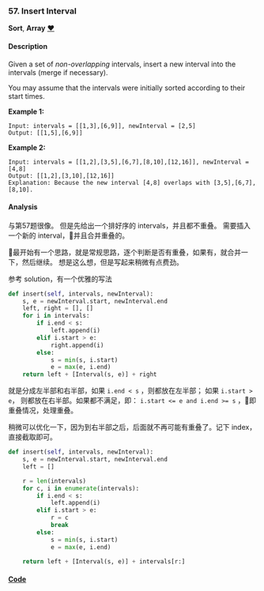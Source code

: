 ### 57. Insert Interval

**Sort**, **Array**    [❤️](https://leetcode.com/problems/insert-interval)    

#### Description

Given a set of _non-overlapping_ intervals, insert a new interval into the intervals (merge if necessary).

You may assume that the intervals were initially sorted according to their start times.

**Example 1:**

```
Input: intervals = [[1,3],[6,9]], newInterval = [2,5]
Output: [[1,5],[6,9]]
```

**Example 2:**

```
Input: intervals = [[1,2],[3,5],[6,7],[8,10],[12,16]], newInterval = [4,8]
Output: [[1,2],[3,10],[12,16]]
Explanation: Because the new interval [4,8] overlaps with [3,5],[6,7],[8,10].
```

#### Analysis

与第57题很像。 但是先给出一个排好序的 intervals，并且都不重叠。 需要插入一个新的 interval，并且合并重叠的。

最开始有一个思路，就是常规思路，逐个判断是否有重叠，如果有，就合并一下，然后继续。 想是这么想，但是写起来稍微有点费劲。

参考 solution，有一个优雅的写法

```python
def insert(self, intervals, newInterval):
    s, e = newInterval.start, newInterval.end
    left, right = [], []
    for i in intervals:
        if i.end < s:
            left.append(i)
        elif i.start > e:
            right.append(i)
        else:
            s = min(s, i.start)
            e = max(e, i.end)
    return left + [Interval(s, e)] + right
```

就是分成左半部和右半部，如果 `i.end < s` ，则都放在左半部； 如果 `i.start > e`， 则都放在右半部。如果都不满足，即： `i.start <= e and i.end >= s` ，即重叠情况，处理重叠。

稍微可以优化一下，因为到右半部之后，后面就不再可能有重叠了。记下 index，直接截取即可。

```python
def insert(self, intervals, newInterval):
    s, e = newInterval.start, newInterval.end
    left = []

    r = len(intervals)
    for c, i in enumerate(intervals):
        if i.end < s:
            left.append(i)
        elif i.start > e:
            r = c
            break
        else:
            s = min(s, i.start)
            e = max(e, i.end)

    return left + [Interval(s, e)] + intervals[r:]
```

#### [Code](../python/57.%20Insert%20Interval.py)

